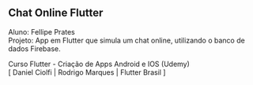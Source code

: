 ## Chat Online Flutter

Aluno: Fellipe Prates  
Projeto: App em Flutter que simula um chat online, utilizando o banco de dados Firebase.

Curso Flutter - Criação de Apps Android e IOS (Udemy)  
[ Daniel Ciolfi | Rodrigo Marques | Flutter Brasil ]
